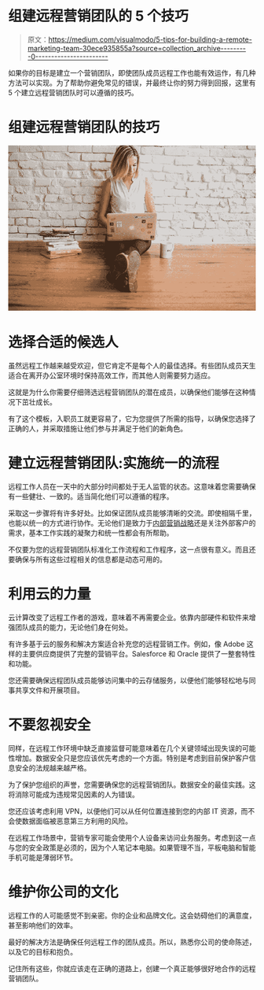 # 组建远程营销团队的 5 个技巧

> 原文：<https://medium.com/visualmodo/5-tips-for-building-a-remote-marketing-team-30ece935855a?source=collection_archive---------0----------------------->

如果你的目标是建立一个营销团队，即使团队成员远程工作也能有效运作，有几种方法可以实现。为了帮助你避免常见的错误，并最终让你的努力得到回报，这里有 5 个建立远程营销团队时可以遵循的技巧。

# 组建远程营销团队的技巧

![](img/92382454bc0a4ffd618397ec07feaec9.png)

# 选择合适的候选人

虽然远程工作越来越受欢迎，但它肯定不是每个人的最佳选择。有些团队成员天生适合在离开办公室环境时保持高效工作，而其他人则需要努力适应。

这就是为什么你需要仔细筛选远程营销团队的潜在成员，以确保他们能够在这种情况下茁壮成长。

有了这个模板，入职员工就更容易了，它为您提供了所需的指导，以确保您选择了正确的人，并采取措施让他们参与并满足于他们的新角色。

# 建立远程营销团队:实施统一的流程

远程工作人员在一天中的大部分时间都处于无人监管的状态。这意味着您需要确保有一些健壮、一致的。适当简化他们可以遵循的程序。

采取这一步骤将有许多好处。比如保证团队成员能够清晰的交流。即使相隔千里，也能以统一的方式进行协作。无论他们是致力于[内部营销战略](https://visualmodo.com/internal-marketing-effective-strategies-to-establish-your-authority-within-the-brand/)还是关注外部客户的需求，基本工作实践的凝聚力和统一性都会有所帮助。

不仅要为您的远程营销团队标准化工作流程和工作程序，这一点很有意义。而且还要确保与所有这些过程相关的信息都是动态可用的。

# 利用云的力量

云计算改变了远程工作者的游戏，意味着不再需要企业。依靠内部硬件和软件来增强团队成员的能力，无论他们身在何处。

有许多基于云的服务和解决方案适合补充您的远程营销工作。例如，像 Adobe 这样的主要供应商提供了完整的营销平台。Salesforce 和 Oracle 提供了一整套特性和功能。

您还需要确保远程团队成员能够访问集中的云存储服务，以便他们能够轻松地与同事共享文件和开展项目。

# 不要忽视安全

同样，在远程工作环境中缺乏直接监督可能意味着在几个关键领域出现失误的可能性增加。数据安全只是您应该优先考虑的一个方面。特别是考虑到目前保护客户信息安全的法规越来越严格。

为了保护您组织的声誉，您需要确保您的远程营销团队。数据安全的最佳实践。这将消除可能成为违规常见因素的人为错误。

您还应该考虑利用 VPN，以便他们可以从任何位置连接到您的内部 IT 资源，而不会使数据面临被恶意第三方利用的风险。

在远程工作场景中，营销专家可能会使用个人设备来访问业务服务。考虑到这一点与您的安全政策是必须的，因为个人笔记本电脑。如果管理不当，平板电脑和智能手机可能是薄弱环节。

# 维护你公司的文化

远程工作的人可能感觉不到亲密。你的企业和品牌文化。这会妨碍他们的满意度，甚至影响他们的效率。

最好的解决方法是确保任何远程工作的团队成员。所以，熟悉你公司的使命陈述，以及它的目标和抱负。

记住所有这些，你就应该走在正确的道路上，创建一个真正能够很好地合作的远程营销团队。